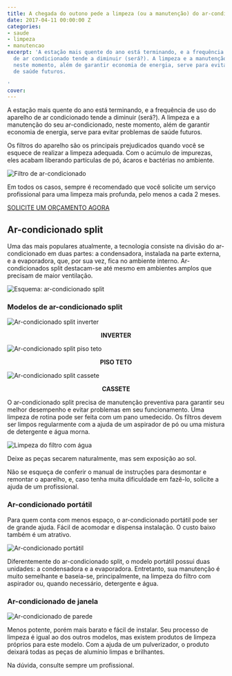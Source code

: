 ```yaml
---
title: A chegada do outono pede a limpeza (ou a manutenção) do ar-condicionado
date: 2017-04-11 00:00:00 Z
categories:
- saude
- limpeza
- manutencao
excerpt: 'A estação mais quente do ano está terminando, e a frequência de uso do aparelho
  de ar condicionado tende a diminuir (será?). A limpeza e a manutenção do seu ar-condicionado,
  neste momento, além de garantir economia de energia, serve para evitar problemas
  de saúde futuros.

'
cover: 
---
```


<div class="grid _center">
    <div class="cell _1of2">
        <p>A estação mais quente do ano está terminando, e a frequência de uso do aparelho de ar condicionado tende a diminuir (será?). A limpeza e a manutenção do seu ar-condicionado, neste momento, além de garantir economia de energia, serve para evitar problemas de saúde futuros.</p>
        <p>Os filtros do aparelho são os principais prejudicados quando você se esquece de realizar a limpeza adequada. Com o acúmulo de impurezas, eles acabam liberando partículas de pó, ácaros e bactérias no ambiente.</p>
    </div>
    <div class="cell _1of2"><img src="https://c2.staticflickr.com/8/7677/27422564365_76f7036188_b.jpg" alt="Filtro de ar-condicionado"></div>
</div>

Em todos os casos, sempre é recomendado que você solicite um serviço profissional para uma limpeza mais profunda, pelo menos a cada 2 meses.

<p class="grid _center"><a href="#contato" class="btn _big">SOLICITE UM ORÇAMENTO AGORA</a></p>

## Ar-condicionado split

<div class="grid _center">
    <div class="cell">
        <p>Uma das mais populares atualmente, a tecnologia consiste na divisão do ar-condicionado em duas partes: a condensadora, instalada na parte externa, e a evaporadora, que, por sua vez, fica no ambiente interno. Ar-condicionados split destacam-se até mesmo em ambientes amplos que precisam de maior ventilação.</p>
    </div>
    <div class="cell"><img src="https://c1.staticflickr.com/3/2909/33815512092_eee0fcd0db_o.jpg" alt="Esquema: ar-condicionado split"></div>
</div>

### Modelos de ar-condicionado split

<div class="grid _center">
    <div class="cell _1of3">
        <img src="https://c1.staticflickr.com/3/2910/33843456111_531fdb938c_n.jpg" alt="Ar-condicionado split inverter">
        <p style="text-align:center;"><strong>INVERTER</strong></p>
    </div>
    <div class="cell _1of3">
        <img src="https://c1.staticflickr.com/3/2837/33160224843_77a2ef6499_n.jpg" alt="Ar-condicionado split piso teto">
        <p style="text-align:center;"><strong>PISO TETO</strong></p>
    </div>
    <div class="cell _1of3">
        <img src="https://c1.staticflickr.com/3/2814/33815597742_75227077d7_n.jpg" alt="Ar-condicionado split cassete">
        <p style="text-align:center;"><strong>CASSETE</strong></p>
    </div>
</div>

O ar-condicionado split precisa de manutenção preventiva para garantir seu melhor desempenho e evitar problemas em seu funcionamento. Uma limpeza de rotina pode ser feita com um pano umedecido. Os filtros devem ser limpos regularmente com a ajuda de um aspirador de pó ou uma mistura de detergente e água morna.

<div class="grid _center">
    <div class="cell _1of3"><img src="https://c2.staticflickr.com/8/7313/27657308140_b2bf1f5298_n.jpg" alt="Limpeza do filtro com água"></div>
    <div class="cell _2of3">
        <p>Deixe as peças secarem naturalmente, mas sem exposição ao sol.</p>
    </div>
</div>

Não se esqueça de conferir o manual de instruções para desmontar e remontar o aparelho, e, caso tenha muita dificuldade em fazê-lo, solicite a ajuda de um profissional.

### Ar-condicionado portátil

<div class="grid _center">
    <div class="cell _2of3">
        <p>Para quem conta com menos espaço, o ar-condicionado portátil pode ser de grande ajuda. Fácil de acomodar e dispensa instalação. O custo baixo também é um atrativo.</p>
    </div>
    <div class="cell _1of3"><img src="https://c2.staticflickr.com/4/3941/33973746065_971feb54c6_n.jpg" alt="Ar-condicionado portátil"></div>
</div>

Diferentemente do ar-condicionado split, o modelo portátil possui duas unidades: a condensadora e a evaporadora. Entretanto, sua manutenção é muito semelhante e baseia-se, principalmente, na limpeza do filtro com aspirador ou, quando necessário, detergente e água.

### Ar-condicionado de janela  

<div class="grid _center">
    <div class="cell _1of3"><img src="https://c1.staticflickr.com/3/2894/33588595470_7f03352ac2_o.jpg" alt="Ar-condicionado de parede"></div>
    <div class="cell _2of3">
        <p>Menos potente, porém mais barato e fácil de instalar. Seu processo de limpeza é igual ao dos outros modelos, mas existem produtos de limpeza próprios para este modelo. Com a ajuda de um pulverizador, o produto deixará todas as peças de alumínio limpas e brilhantes.</p>
        <p>Na dúvida, consulte sempre um profissional.</p>
    </div>
</div>

